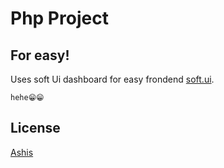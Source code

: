 # Php Project

## For easy!

Uses soft Ui dashboard for easy frondend [soft.ui](https://www.creative-tim.com/product/soft-ui-dashboard).

```id
hehe😁😁
```

## License

[Ashis](https://ashiskunwar.com.np/about/)
